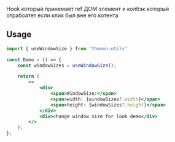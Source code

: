 Hook который принемает ref ДОМ элемент и колбэк который отрабоатет если клик был вне его котента


## Usage

```jsx
import { useWindowSize } from 'thmoon-utils'

const Demo = () => {
    const windowSizes = useWindowSize();

    return (
        <>
            <div>
                <span>WindowSize:</span>
                <span>width: {windowSizes?.width}</span>
                <span>height: {windowSizes?.height}</span>
            </div>
            <div>change window size for look demo</div>
        </>
    );
};
```